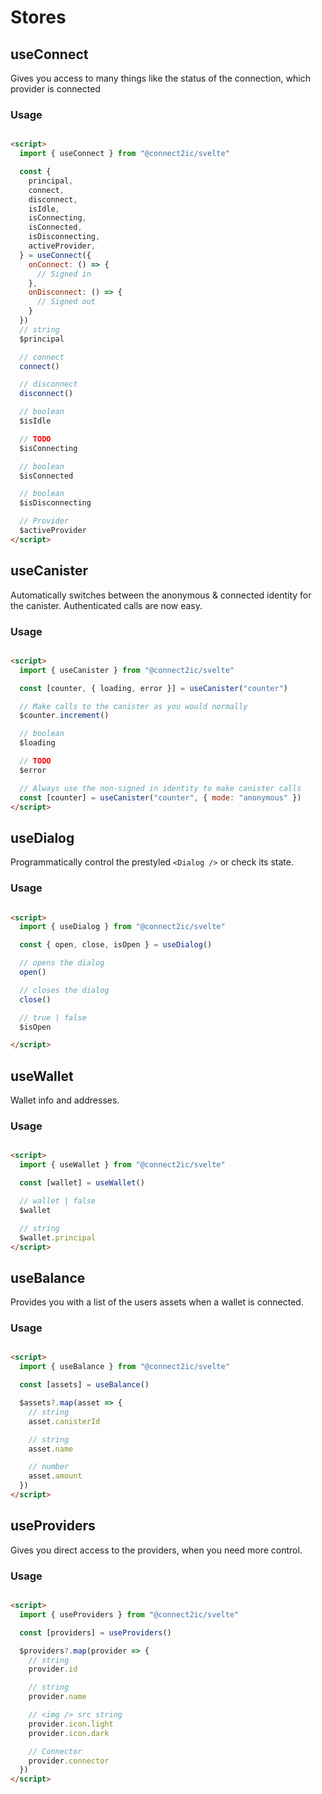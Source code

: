 # Stores

## useConnect

Gives you access to many things like the status of the connection, which provider is connected

### Usage

```html

<script>
  import { useConnect } from "@connect2ic/svelte"

  const {
    principal,
    connect,
    disconnect,
    isIdle,
    isConnecting,
    isConnected,
    isDisconnecting,
    activeProvider,
  } = useConnect({
    onConnect: () => {
      // Signed in
    },
    onDisconnect: () => {
      // Signed out
    }
  })
  // string
  $principal

  // connect
  connect()

  // disconnect
  disconnect()

  // boolean
  $isIdle

  // TODO
  $isConnecting

  // boolean
  $isConnected

  // boolean
  $isDisconnecting

  // Provider
  $activeProvider
</script>
```

## useCanister

Automatically switches between the anonymous & connected identity for the canister. Authenticated calls are now easy.

### Usage

```html

<script>
  import { useCanister } from "@connect2ic/svelte"

  const [counter, { loading, error }] = useCanister("counter")

  // Make calls to the canister as you would normally
  $counter.increment()

  // boolean
  $loading

  // TODO
  $error

  // Always use the non-signed in identity to make canister calls
  const [counter] = useCanister("counter", { mode: "anonymous" })
</script>
```

## useDialog

Programmatically control the prestyled `<Dialog />` or check its state.

### Usage

```html

<script>
  import { useDialog } from "@connect2ic/svelte"

  const { open, close, isOpen } = useDialog()

  // opens the dialog
  open()

  // closes the dialog
  close()

  // true | false
  $isOpen

</script>
```

## useWallet

Wallet info and addresses.

### Usage

```html

<script>
  import { useWallet } from "@connect2ic/svelte"

  const [wallet] = useWallet()

  // wallet | false
  $wallet

  // string
  $wallet.principal
</script>
```

## useBalance

Provides you with a list of the users assets when a wallet is connected.

### Usage

```html

<script>
  import { useBalance } from "@connect2ic/svelte"

  const [assets] = useBalance()

  $assets?.map(asset => {
    // string
    asset.canisterId

    // string
    asset.name

    // number
    asset.amount
  })
</script>
```

## useProviders

Gives you direct access to the providers, when you need more control.

### Usage

```html

<script>
  import { useProviders } from "@connect2ic/svelte"

  const [providers] = useProviders()

  $providers?.map(provider => {
    // string
    provider.id

    // string
    provider.name

    // <img /> src string
    provider.icon.light
    provider.icon.dark

    // Connector
    provider.connector
  })
</script>
```
